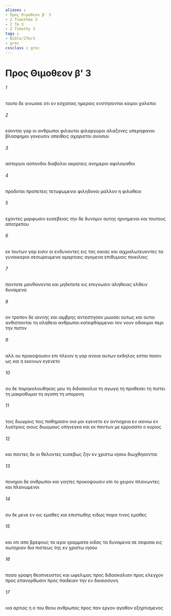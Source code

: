 ```yaml
---
aliases : 
- Προς Θιμοθεον β' 3
- 2 Timothée 3
- 2 Tm 3
- 2 Timothy 3
tags : 
- Bible/2Tm/3
- grec
cssclass : grec
---
```


# Προς Θιμοθεον β' 3

###### 1
τουτο δε γινωσκε οτι εν εσχαταις ημεραις ενστησονται καιροι χαλεποι
###### 2
εσονται γαρ οι ανθρωποι φιλαυτοι φιλαργυροι αλαζονες υπερηφανοι βλασφημοι γονευσιν απειθεις αχαριστοι ανοσιοι
###### 3
αστοργοι ασπονδοι διαβολοι ακρατεις ανημεροι αφιλαγαθοι
###### 4
προδοται προπετεις τετυφωμενοι φιληδονοι μαλλον η φιλοθεοι
###### 5
εχοντες μορφωσιν ευσεβειας την δε δυναμιν αυτης ηρνημενοι και τουτους αποτρεπου
###### 6
εκ τουτων γαρ εισιν οι ενδυνοντες εις τας οικιας και αιχμαλωτευοντες τα γυναικαρια σεσωρευμενα αμαρτιαις αγομενα επιθυμιαις ποικιλαις
###### 7
παντοτε μανθανοντα και μηδεποτε εις επιγνωσιν αληθειας ελθειν δυναμενα
###### 8
ον τροπον δε ιαννης και ιαμβρης αντεστησαν μωυσει ουτως και ουτοι ανθιστανται τη αληθεια ανθρωποι κατεφθαρμενοι τον νουν αδοκιμοι περι την πιστιν
###### 9
αλλ ου προκοψουσιν επι πλειον η γαρ ανοια αυτων εκδηλος εσται πασιν ως και η εκεινων εγενετο
###### 10
συ δε παρηκολουθηκας μου τη διδασκαλια τη αγωγη τη προθεσει τη πιστει τη μακροθυμια τη αγαπη τη υπομονη
###### 11
τοις διωγμοις τοις παθημασιν οια μοι εγενετο εν αντιοχεια εν ικονιω εν λυστροις οιους διωγμους υπηνεγκα και εκ παντων με ερρυσατο ο κυριος
###### 12
και παντες δε οι θελοντες ευσεβως ζην εν χριστω ιησου διωχθησονται
###### 13
πονηροι δε ανθρωποι και γοητες προκοψουσιν επι το χειρον πλανωντες και πλανωμενοι
###### 14
συ δε μενε εν οις εμαθες και επιστωθης ειδως παρα τινος εμαθες
###### 15
και οτι απο βρεφους τα ιερα γραμματα οιδας τα δυναμενα σε σοφισαι εις σωτηριαν δια πιστεως της εν χριστω ιησου
###### 16
πασα γραφη θεοπνευστος και ωφελιμος προς διδασκαλιαν προς ελεγχον προς επανορθωσιν προς παιδειαν την εν δικαιοσυνη
###### 17
ινα αρτιος η ο του θεου ανθρωπος προς παν εργον αγαθον εξηρτισμενος

